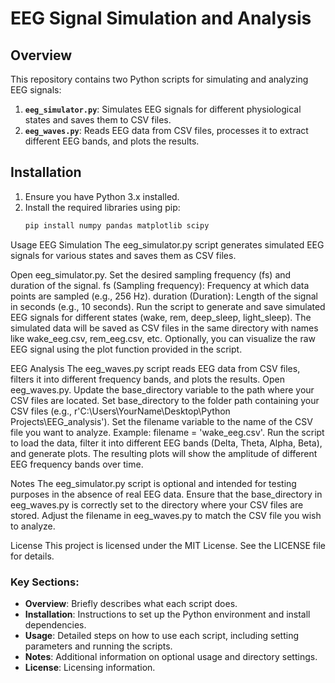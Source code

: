# EEG Signal Simulation and Analysis

## Overview

This repository contains two Python scripts for simulating and analyzing EEG signals:

1. **`eeg_simulator.py`**: Simulates EEG signals for different physiological states and saves them to CSV files.
2. **`eeg_waves.py`**: Reads EEG data from CSV files, processes it to extract different EEG bands, and plots the results.

## Installation

1. Ensure you have Python 3.x installed.
2. Install the required libraries using pip:
   ```bash
   pip install numpy pandas matplotlib scipy

Usage
EEG Simulation
The eeg_simulator.py script generates simulated EEG signals for various states and saves them as CSV files.

Open eeg_simulator.py.
Set the desired sampling frequency (fs) and duration of the signal.
fs (Sampling frequency): Frequency at which data points are sampled (e.g., 256 Hz).
duration (Duration): Length of the signal in seconds (e.g., 10 seconds).
Run the script to generate and save simulated EEG signals for different states (wake, rem, deep_sleep, light_sleep).
The simulated data will be saved as CSV files in the same directory with names like wake_eeg.csv, rem_eeg.csv, etc.
Optionally, you can visualize the raw EEG signal using the plot function provided in the script.

EEG Analysis
The eeg_waves.py script reads EEG data from CSV files, filters it into different frequency bands, and plots the results.
Open eeg_waves.py.
Update the base_directory variable to the path where your CSV files are located.
Set base_directory to the folder path containing your CSV files (e.g., r'C:\Users\YourName\Desktop\Python Projects\EEG_analysis').
Set the filename variable to the name of the CSV file you want to analyze.
Example: filename = 'wake_eeg.csv'.
Run the script to load the data, filter it into different EEG bands (Delta, Theta, Alpha, Beta), and generate plots.
The resulting plots will show the amplitude of different EEG frequency bands over time.

Notes
The eeg_simulator.py script is optional and intended for testing purposes in the absence of real EEG data.
Ensure that the base_directory in eeg_waves.py is correctly set to the directory where your CSV files are stored.
Adjust the filename in eeg_waves.py to match the CSV file you wish to analyze.

License
This project is licensed under the MIT License. See the LICENSE file for details.


### Key Sections:
- **Overview**: Briefly describes what each script does.
- **Installation**: Instructions to set up the Python environment and install dependencies.
- **Usage**: Detailed steps on how to use each script, including setting parameters and running the scripts.
- **Notes**: Additional information on optional usage and directory settings.
- **License**: Licensing information.


